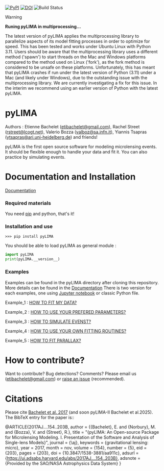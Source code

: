 [![PyPI](https://img.shields.io/pypi/v/pyLIMA)](https://pypi.org/project/pyLIMA/)
[![DOI](https://zenodo.org/badge/DOI/10.5281/zenodo.997468.svg)](https://doi.org/10.5281/zenodo.997468)
![Build Status](https://github.com/ebachelet/pyLIMA/actions/workflows/actions_unit_tests.yaml/badge.svg)

> [!WARNING]
> **Runing pyLIMA in multiprocessing...**
> 
> The latest version of pyLIMA applies the multiprocessing library to parallelize aspects of its model fitting processes in order to optimize for speed. This has been tested and works under Ubuntu Linux with Python 3.11.
> Users should be aware that the multiprocessing library uses a different method ('spawn') to start threads on the Mac and Windows platforms compared to the method used on Linux ('fork'), as the fork method is considered to be unsafe on these platforms. Unfortunately, this has meant that pyLIMA crashes if run under the latest version of Python (3.11) under a Mac (and likely under Windows), due to the outstanding issue with the multiprocessing library.
We are currently investigating a fix for this issue. In the interim we recommend using an earlier version of Python with the latest pyLIMA.

# pyLIMA

Authors : Etienne Bachelet (etibachelet@gmail.com), Rachel Street (rstreet@lcogt.net),
Valerio Bozza (valboz@sa.infn.it), Yiannis Tsapras (ytsapras@ari.uni-heidelberg.de) 
and friends!

pyLIMA is the first open source software for modeling microlensing events.
It should be flexible enough to handle your data and fit it.
You can also practice by simulating events.

# Documentation and Installation

[Documentation](https://pylima.readthedocs.io/en/latest/)

### Required materials

You need [pip](https://pip.pypa.io/en/stable/installing/) and python, that's it!

### Installation and use


```
>>> pip install pyLIMA
```

You should be able to load pyLIMA as general module :

```python
import pyLIMA
print(pyLIMA.__version__)
```

### Examples

Examples can be found in the pyLIMA directory after cloning this repository. More details can be found in the [Documentation](https://pylima.readthedocs.io/en/latest/)
There is two version for each examples, one
using [Jupyter notebook](https://jupyter.org/) or
classic Python file.

Example_1 : [HOW TO FIT MY DATA?](https://github.com/ebachelet/pyLIMA/tree/master/examples)

Example_2 : [HOW TO USE YOUR PREFERED PARAMETERS?](https://github.com/ebachelet/pyLIMA/tree/master/examples)

Example_3 : [HOW TO SIMULATE EVENST?](https://github.com/ebachelet/pyLIMA/tree/master/examples)

Example_4 : [HOW TO USE YOUR OWN FITTING ROUTINES?](https://github.com/ebachelet/pyLIMA/tree/master/examples)

Example_5 : [HOW TO FIT PARALLAX?](https://github.com/ebachelet/pyLIMA/tree/master/examples)


# How to contribute?

Want to contribute? Bug detections? Comments?
Please email us (etibachelet@gmail.com) or [raise an issue](https://github.com/ebachelet/pyLIMA/issues) (recommended).

# Citations

Please cite [Bachelet et al. 2017](https://ui.adsabs.harvard.edu/abs/2017AJ....154..203B/abstract) (and soon pyLIMA-II Bachelet et al.2025). The BibTeX entry for the paper is::


@ARTICLE{2017AJ....154..203B,
       author = {{Bachelet}, E. and {Norbury}, M. and {Bozza}, V. and {Street}, R.},
        title = "{pyLIMA: An Open-source Package for Microlensing Modeling. I. Presentation of the Software and Analysis of Single-lens Models}",
      journal = {\aj},
     keywords = {gravitational lensing: micro},
         year = 2017,
        month = nov,
       volume = {154},
       number = {5},
          eid = {203},
        pages = {203},
          doi = {10.3847/1538-3881/aa911c},
       adsurl = {https://ui.adsabs.harvard.edu/abs/2017AJ....154..203B},
      adsnote = {Provided by the SAO/NASA Astrophysics Data System}
}


